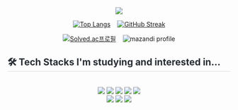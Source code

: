 <div align= "center">
    <img src="https://capsule-render.vercel.app/api?type=waving&color=gradient&height=240&text=Hello%20I'm%20soeundipia-teez&animation=twinkling&fontColor=ffffff&fontSize=40" />
    </div>
    
<div align="center">
  
[![Top Langs](https://github-readme-stats.vercel.app/api/top-langs/?username=soeundipia-teez&layout=compact)](https://github.com/soeundipia-teez/github-readme-stats)
&nbsp;&nbsp;
[![GitHub Streak](https://streak-stats.demolab.com?user=soeundipia-teez)](https://git.io/streak-stats)

</div>

<div align="center">

[![Solved.ac프로필](http://mazassumnida.wtf/api/v2/generate_badge?boj=beyondtheclouds)](https://solved.ac/beyondtheclouds) 
&nbsp;&nbsp;
![mazandi profile](http://mazandi.herokuapp.com/api?handle=beyondtheclouds&theme=warm)

</div>
    <div style="text-align: left;">
    <h2 style="border-bottom: 1px solid #d8dee4; color: #282d33;"> 🛠️ Tech Stacks I'm studying and interested in... </h2> <br> 
    <div  align= "center"> <img src="https://img.shields.io/badge/CSS3-1572B6?style=for-the-badge&logo=CSS3&logoColor=white">
          <img src="https://img.shields.io/badge/Discord-5865F2?style=for-the-badge&logo=Discord&logoColor=white">
          <img src="https://img.shields.io/badge/Git-F05032?style=for-the-badge&logo=Git&logoColor=white">
          <img src="https://img.shields.io/badge/Github-181717?style=for-the-badge&logo=Github&logoColor=white">
          <img src="https://img.shields.io/badge/HTML5-E34F26?style=for-the-badge&logo=HTML5&logoColor=white">
          <br/><img src="https://img.shields.io/badge/Java-007396?style=for-the-badge&logo=Java&logoColor=white">
          <img src="https://img.shields.io/badge/Javascript-F7DF1E?style=for-the-badge&logo=Javascript&logoColor=white">
          <img src="https://img.shields.io/badge/Notion-000000?style=for-the-badge&logo=Notion&logoColor=white">
          </div>
    </div>
